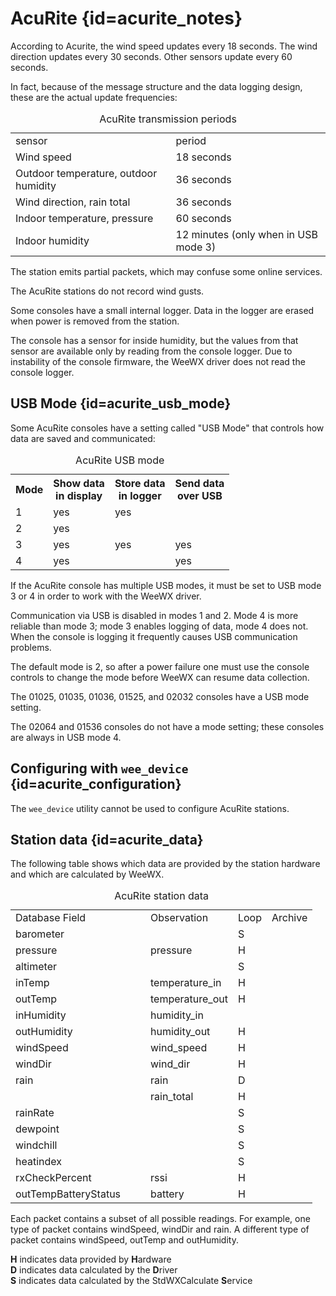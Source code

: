 # AcuRite {id=acurite_notes}

According to Acurite, the wind speed updates every 18 seconds.
The wind direction updates every 30 seconds. Other sensors update
every 60 seconds.

In fact, because of the message structure and the data logging
design, these are the actual update frequencies:

<table class='indent'>
<caption>AcuRite transmission periods</caption>
<tbody>
<tr class='first_row'><td>sensor</td><td>period</td></tr>
<tr><td>Wind speed</td><td>18 seconds</td></tr>
<tr><td>Outdoor temperature, outdoor humidity</td><td>36 seconds</td></tr>
<tr><td>Wind direction, rain total</td><td>36 seconds</td></tr>
<tr><td>Indoor temperature, pressure</td><td>60 seconds</td></tr>
<tr><td>Indoor humidity</td><td>12 minutes (only when in USB mode 3)</td></tr>
</tbody>
</table>

The station emits partial packets, which may confuse some online
services.

The AcuRite stations do not record wind gusts.

Some consoles have a small internal logger.  Data in the logger
are erased when power is removed from the station.

The console has a sensor for inside humidity, but the values from
that sensor are available only by reading from the console logger.
Due to instability of the console firmware, the
WeeWX driver does not read the console
logger.

## USB Mode {id=acurite_usb_mode}

Some AcuRite consoles have a setting called "USB Mode" that controls
how data are saved and communicated:

<table id='usbmode' class='station_data'>
<caption>AcuRite USB mode</caption>
<tbody>
<tr>
<th>Mode</th>
<th>Show data<br/>in display</th>
<th>Store data<br/>in logger</th>
<th>Send data<br/>over USB</th>
</tr>
<tr><td>1</td><td>yes</td><td>yes</td><td></td></tr>
<tr><td>2</td><td>yes</td><td></td><td></td></tr>
<tr><td>3</td><td>yes</td><td>yes</td><td>yes</td></tr>
<tr><td>4</td><td>yes</td><td></td><td>yes</td></tr>
</tbody>
</table>

If the AcuRite console has multiple USB modes, it must be set to
USB mode 3 or 4 in order to work with the WeeWX driver.

Communication via USB is disabled in modes 1 and 2. Mode 4 is more reliable
than mode 3; mode 3 enables logging of data, mode 4 does not. When the
console is logging it frequently causes USB communication
problems.

The default mode is 2, so after a power failure one must use the
console controls to change the mode before
WeeWX can resume data collection.

The 01025, 01035, 01036, 01525, and 02032 consoles have a USB mode setting.

The 02064 and 01536 consoles do not have a mode setting; these
consoles are always in USB mode 4.

## Configuring with `wee_device` {id=acurite_configuration}

The `wee_device` utility cannot be used to configure AcuRite stations.

## Station data {id=acurite_data}

The following table shows which data are provided by the station
hardware and which are calculated by WeeWX.

<table class='station_data'>
<caption>AcuRite station data</caption>
<tbody class='code'>
<tr class="first_row">
<td style='width:200px'>Database Field</td>
<td>Observation</td>
<td>Loop</td>
<td>Archive</td>
</tr>
<tr>
<td class='first_col'>barometer</td>
<td></td>
<td>S</td>
<td></td>
</tr>
<tr>
<td class='first_col'>pressure</td>
<td>pressure</td>
<td>H</td>
<td></td>
</tr>
<tr>
<td class='first_col'>altimeter</td>
<td></td>
<td>S</td>
<td></td>
</tr>
<tr>
<td class='first_col'>inTemp</td>
<td>temperature_in</td>
<td>H</td>
<td></td>
</tr>
<tr>
<td class='first_col'>outTemp</td>
<td>temperature_out</td>
<td>H</td>
<td></td>
</tr>
<tr>
<td class='first_col'>inHumidity</td>
<td>humidity_in</td>
<td></td>
<td></td>
</tr>
<tr>
<td class='first_col'>outHumidity</td>
<td>humidity_out</td>
<td>H</td>
<td></td>
</tr>
<tr>
<td class='first_col'>windSpeed</td>
<td>wind_speed</td>
<td>H</td>
<td></td>
</tr>
<tr>
<td class='first_col'>windDir</td>
<td>wind_dir</td>
<td>H</td>
<td></td>
</tr>
<tr>
<td class='first_col'>rain</td>
<td>rain</td>
<td>D</td>
<td></td>
</tr>
<tr>
<td class='first_col'></td>
<td>rain_total</td>
<td>H</td>
<td></td>
</tr>
<tr>
<td class='first_col'>rainRate</td>
<td></td>
<td>S</td>
<td></td>
</tr>
<tr>
<td class='first_col'>dewpoint</td>
<td></td>
<td>S</td>
<td></td>
</tr>
<tr>
<td class='first_col'>windchill</td>
<td></td>
<td>S</td>
<td></td>
</tr>
<tr>
<td class='first_col'>heatindex</td>
<td></td>
<td>S</td>
<td></td>
</tr>
<tr>
<td class='first_col'>rxCheckPercent</td>
<td>rssi</td>
<td>H</td>
<td></td>
</tr>
<tr>
<td class='first_col'>outTempBatteryStatus</td>
<td>battery</td>
<td>H</td>
<td></td>
</tr>
</tbody>
</table>

<p class='station_data_key'>
Each packet contains a subset of all possible readings. For example, one type
of packet contains <span class='code'>windSpeed</span>,
<span class='code'>windDir</span> and <span class='code'>rain</span>.
A different type of packet contains <span class='code'>windSpeed</span>,
<span class='code'>outTemp</span> and <span class='code'>outHumidity</span>.
</p>

<p class='station_data_key'>
<b>H</b> indicates data provided by <b>H</b>ardware<br/>
<b>D</b> indicates data calculated by the <b>D</b>river<br/>
<b>S</b> indicates data calculated by the StdWXCalculate <b>S</b>ervice<br/>
</p>

